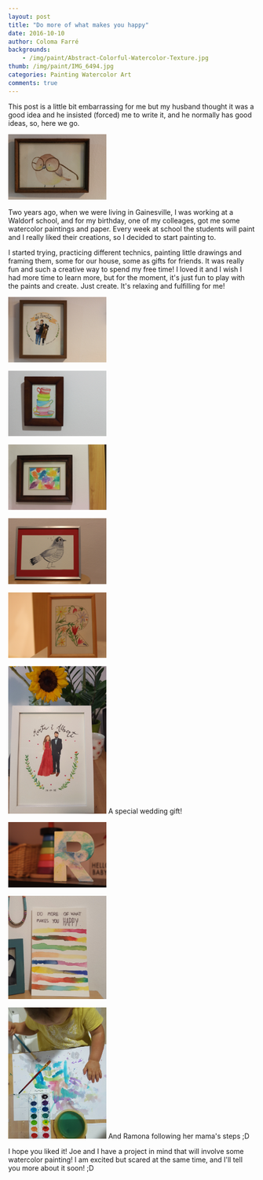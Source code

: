 ```yaml
---
layout: post
title: "Do more of what makes you happy"
date: 2016-10-10
author: Coloma Farré
backgrounds:
    - /img/paint/Abstract-Colorful-Watercolor-Texture.jpg
thumb: /img/paint/IMG_6494.jpg
categories: Painting Watercolor Art
comments: true
---
```


This post is a little bit embarrassing for me but my husband thought it was a good idea and he insisted (forced) me to write it, and he normally has good ideas, so, here we go.

<a href="/img/paint/IMG_6479.jpg"> <img border="0" alt="Caption goes here" src = "/img/paint/IMG_6479.jpg" width = "200"></a>

Two years ago, when we were living in Gainesville, I was working at a Waldorf school, and for my birthday, one of my colleages, got me some watercolor paintings and paper. Every week at school the students will paint and I really liked their creations, so I decided to start painting to.

I started trying, practicing different technics, painting little drawings and framing them, some for our house, some as gifts for friends. It was really fun and such a creative way to spend my free time! I loved it and I wish I had more time to learn more, but for the moment, it's just fun to play with the paints and create. Just create. It's relaxing and fulfilling for me!

<a href="/img/paint/IMG_6475.jpg"> <img border="0" alt="Caption goes here" src = "/img/paint/IMG_6475.jpg" width = "200"></a>

<a href="/img/paint/IMG_6478.jpg"> <img border="0" alt="Caption goes here" src = "/img/paint/IMG_6478.jpg" width = "200"></a>

<a href="/img/paint/IMG_6488.jpg"> <img border="0" alt="Caption goes here" src = "/img/paint/IMG_6488.jpg" width = "200"></a>

<a href="/img/paint/IMG_6490.jpg"> <img border="0" alt="Caption goes here" src = "/img/paint/IMG_6490.jpg" width = "200"></a>

<a href="/img/paint/IMG_6496.jpg"> <img border="0" alt="Caption goes here" src = "/img/paint/IMG_6496.jpg" width = "200"></a>

<a href="/img/paint/20160906_102409.jpg"> <img border="0" alt="Caption goes here" src = "/img/paint/20160906_102409.jpg" width = "200"></a> A special wedding gift!

<a href="/img/paint/IMG_6497.jpg"> <img border="0" alt="Caption goes here" src = "/img/paint/IMG_6497.jpg" width = "200"></a>

<a href="/img/paint/20160823_011412.jpg"> <img border="0" alt="Caption goes here" src = "/img/paint/20160823_011412.jpg" width = "200"></a>

<a href="/img/paint/20160915_140721.jpg"> <img border="0" alt="Caption goes here" src = "/img/paint/20160915_140721.jpg" width = "200"></a> And Ramona following her mama's steps ;D

I hope you liked it! Joe and I have a project in mind that will involve some watercolor painting! I am excited but scared at the same time, and I'll tell you more about it soon! ;D
